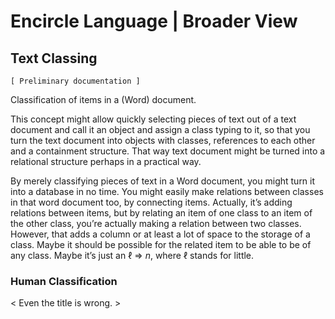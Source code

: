 ﻿Encircle Language | Broader View
================================

Text Classing
-------------

`[ Preliminary documentation ]`

Classification of items in a (Word) document.

This concept might allow quickly selecting pieces of text out of a text document and call it an object and assign a class typing to it, so that you turn the text document into objects with classes, references to each other and a containment structure. That way text document might be turned into a relational structure perhaps in a practical way.

By merely classifying pieces of text in a Word document, you might turn it into a database in no time. You might easily make relations between classes in that word document too, by connecting items. Actually, it’s adding relations between items, but by relating an item of one class to an item of the other class, you’re actually making a relation between two classes. However, that adds a column or at least a lot of space to the storage of a class. Maybe it should be possible for the related item to be able to be of any class. Maybe it’s just an ℓ => *n*, where ℓ stands for little.

### Human Classification

< Even the title is wrong. >